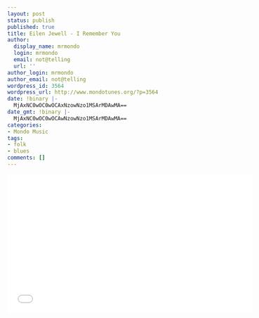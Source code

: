 ```yaml
---
layout: post
status: publish
published: true
title: Eilen Jewell - I Remember You
author:
  display_name: mrmondo
  login: mrmondo
  email: not@telling
  url: ''
author_login: mrmondo
author_email: not@telling
wordpress_id: 3564
wordpress_url: http://www.mondotunes.org/?p=3564
date: !binary |-
  MjAxNC0wOC0wOCAxNzowNzo1MSArMDAwMA==
date_gmt: !binary |-
  MjAxNC0wOC0wOCAwNzowNzo1MSArMDAwMA==
categories:
- Mondo Music
tags:
- folk
- blues
comments: []
---
```

<iframe width="560" height="315" src="//www.youtube.com/embed/Lby_GXOrNLU" frameborder="0"> </iframe>

